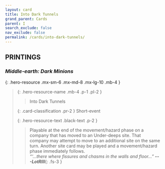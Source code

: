 ```yaml
---
layout: card
title: Into Dark Tunnels
grand_parent: Cards
parent: I
search_exclude: false
nav_exclude: false
permalink: /cards/into-dark-tunnels/
---
```


## PRINTINGS


### _Middle-earth: Dark Minions_

{: .hero-resource .mx-sm-6 .mx-md-8 .mx-lg-10 .mb-4 }
> {: .hero-resource-name .mb-4 .p-1 .pl-2 }
> > <div class="card-mp"></div>
> > <div class="card-name">Into Dark Tunnels</div>
>
> {: .card-classification .pr-2 }
> Short-event
>
> {: .hero-resource-text .black-text .p-2 }
> > Playable at the end of the movement/hazard phase on a company that has moved to an Under-deeps site. That company may attempt to move to an additional site on the same turn. Another site card may be played and a movement/hazard phase immediately follows. <br>_“‘...there where fissures and chasms in the walls and floor...”_ ***---&#65279;LotRIII***{: .fs-3 } 
> 
